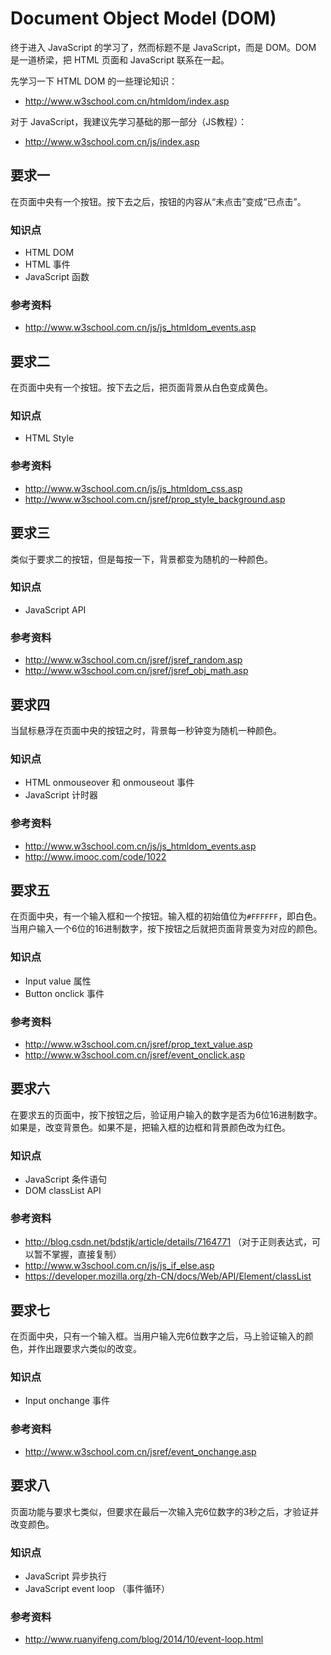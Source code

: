 # Document Object Model (DOM)

终于进入 JavaScript 的学习了，然而标题不是 JavaScript，而是 DOM。DOM 是一道桥梁，把 HTML 页面和 JavaScript 联系在一起。

先学习一下 HTML DOM 的一些理论知识：

- http://www.w3school.com.cn/htmldom/index.asp

对于 JavaScript，我建议先学习基础的那一部分（JS教程）：

- http://www.w3school.com.cn/js/index.asp

## 要求一

在页面中央有一个按钮。按下去之后，按钮的内容从“未点击”变成“已点击”。

### 知识点

- HTML DOM
- HTML 事件
- JavaScript 函数

### 参考资料

- http://www.w3school.com.cn/js/js_htmldom_events.asp

## 要求二

在页面中央有一个按钮。按下去之后，把页面背景从白色变成黄色。

### 知识点

- HTML Style

### 参考资料

- http://www.w3school.com.cn/js/js_htmldom_css.asp
- http://www.w3school.com.cn/jsref/prop_style_background.asp

## 要求三

类似于要求二的按钮，但是每按一下，背景都变为随机的一种颜色。

### 知识点

- JavaScript API

### 参考资料

- http://www.w3school.com.cn/jsref/jsref_random.asp
- http://www.w3school.com.cn/jsref/jsref_obj_math.asp

## 要求四

当鼠标悬浮在页面中央的按钮之时，背景每一秒钟变为随机一种颜色。

### 知识点

- HTML onmouseover 和 onmouseout 事件
- JavaScript 计时器

### 参考资料

- http://www.w3school.com.cn/js/js_htmldom_events.asp
- http://www.imooc.com/code/1022

## 要求五

在页面中央，有一个输入框和一个按钮。输入框的初始值位为`#FFFFFF`，即白色。当用户输入一个6位的16进制数字，按下按钮之后就把页面背景变为对应的颜色。

### 知识点

- Input value 属性
- Button onclick 事件

### 参考资料

- http://www.w3school.com.cn/jsref/prop_text_value.asp
- http://www.w3school.com.cn/jsref/event_onclick.asp

## 要求六

在要求五的页面中，按下按钮之后，验证用户输入的数字是否为6位16进制数字。如果是，改变背景色。如果不是，把输入框的边框和背景颜色改为红色。

### 知识点

- JavaScript 条件语句
- DOM classList API

### 参考资料

- http://blog.csdn.net/bdstjk/article/details/7164771 （对于正则表达式，可以暂不掌握，直接复制）
- http://www.w3school.com.cn/js/js_if_else.asp
- https://developer.mozilla.org/zh-CN/docs/Web/API/Element/classList

## 要求七

在页面中央，只有一个输入框。当用户输入完6位数字之后，马上验证输入的颜色，并作出跟要求六类似的改变。

### 知识点

- Input onchange 事件

### 参考资料

- http://www.w3school.com.cn/jsref/event_onchange.asp

## 要求八

页面功能与要求七类似，但要求在最后一次输入完6位数字的3秒之后，才验证并改变颜色。

### 知识点

- JavaScript 异步执行
- JavaScript event loop （事件循环）

### 参考资料

- http://www.ruanyifeng.com/blog/2014/10/event-loop.html
